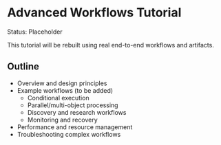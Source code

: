 # Advanced Workflows Tutorial

Status: Placeholder

This tutorial will be rebuilt using real end-to-end workflows and artifacts.

## Outline

- Overview and design principles
- Example workflows (to be added)
  - Conditional execution
  - Parallel/multi-object processing
  - Discovery and research workflows
  - Monitoring and recovery
- Performance and resource management
- Troubleshooting complex workflows

